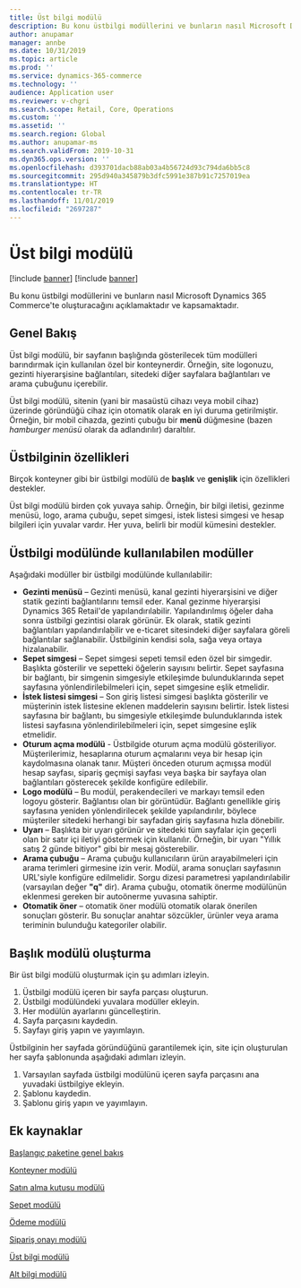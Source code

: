 ```yaml
---
title: Üst bilgi modülü
description: Bu konu üstbilgi modüllerini ve bunların nasıl Microsoft Dynamics 365 Commerce'te oluşturacağını açıklamaktadır ve kapsamaktadır.
author: anupamar
manager: annbe
ms.date: 10/31/2019
ms.topic: article
ms.prod: ''
ms.service: dynamics-365-commerce
ms.technology: ''
audience: Application user
ms.reviewer: v-chgri
ms.search.scope: Retail, Core, Operations
ms.custom: ''
ms.assetid: ''
ms.search.region: Global
ms.author: anupamar-ms
ms.search.validFrom: 2019-10-31
ms.dyn365.ops.version: ''
ms.openlocfilehash: d393701dacb88ab03a4b56724d93c794da6bb5c8
ms.sourcegitcommit: 295d940a345879b3dfc5991e387b91c7257019ea
ms.translationtype: HT
ms.contentlocale: tr-TR
ms.lasthandoff: 11/01/2019
ms.locfileid: "2697287"
---
```

# <a name="header-module"></a>Üst bilgi modülü

[!include [banner](includes/preview-banner.md)] [!include [banner](includes/banner.md)]

Bu konu üstbilgi modüllerini ve bunların nasıl Microsoft Dynamics 365 Commerce'te oluşturacağını açıklamaktadır ve kapsamaktadır.

## <a name="overview"></a>Genel Bakış

Üst bilgi modülü, bir sayfanın başlığında gösterilecek tüm modülleri barındırmak için kullanılan özel bir konteynerdir. Örneğin, site logonuzu, gezinti hiyerarşisine bağlantıları, sitedeki diğer sayfalara bağlantıları ve arama çubuğunu içerebilir.

Üst bilgi modülü, sitenin (yani bir masaüstü cihazı veya mobil cihaz) üzerinde göründüğü cihaz için otomatik olarak en iyi duruma getirilmiştir. Örneğin, bir mobil cihazda, gezinti çubuğu bir **menü** düğmesine (bazen *hamburger menüsü* olarak da adlandırılır) daraltılır.

## <a name="properties-of-a-header"></a>Üstbilginin özellikleri

Birçok konteyner gibi bir üstbilgi modülü de **başlık** ve **genişlik** için özellikleri destekler.

Üst bilgi modülü birden çok yuvaya sahip. Örneğin, bir bilgi iletisi, gezinme menüsü, logo, arama çubuğu, sepet simgesi, istek listesi simgesi ve hesap bilgileri için yuvalar vardır. Her yuva, belirli bir modül kümesini destekler.

## <a name="modules-that-are-available-in-a-header-module"></a>Üstbilgi modülünde kullanılabilen modüller

Aşağıdaki modüller bir üstbilgi modülünde kullanılabilir:

- **Gezinti menüsü** – Gezinti menüsü, kanal gezinti hiyerarşisini ve diğer statik gezinti bağlantılarını temsil eder. Kanal gezinme hiyerarşisi Dynamics 365 Retail'de yapılandırılabilir. Yapılandırılmış öğeler daha sonra üstbilgi gezintisi olarak görünür. Ek olarak, statik gezinti bağlantıları yapılandırılabilir ve e-ticaret sitesindeki diğer sayfalara göreli bağlantılar sağlanabilir. Üstbilginin kendisi sola, sağa veya ortaya hizalanabilir.
- **Sepet simgesi** – Sepet simgesi sepeti temsil eden özel bir simgedir. Başlıkta gösterilir ve sepetteki öğelerin sayısını belirtir. Sepet sayfasına bir bağlantı, bir simgenin simgesiyle etkileşimde bulunduklarında sepet sayfasına yönlendirilebilmeleri için, sepet simgesine eşlik etmelidir.
- **İstek listesi simgesi** – Son giriş listesi simgesi başlıkta gösterilir ve müşterinin istek listesine eklenen maddelerin sayısını belirtir. İstek listesi sayfasına bir bağlantı, bu simgesiyle etkileşimde bulunduklarında istek listesi sayfasına yönlendirilebilmeleri için, sepet simgesine eşlik etmelidir.
- **Oturum açma modülü** - Üstbilgide oturum açma modülü gösteriliyor. Müşterilerimiz, hesaplarına oturum açmalarını veya bir hesap için kaydolmasına olanak tanır. Müşteri önceden oturum açmışsa modül hesap sayfası, sipariş geçmişi sayfası veya başka bir sayfaya olan bağlantıları gösterecek şekilde konfigüre edilebilir.
- **Logo modülü** – Bu modül, perakendecileri ve markayı temsil eden logoyu gösterir. Bağlantısı olan bir görüntüdür. Bağlantı genellikle giriş sayfasına yeniden yönlendirilecek şekilde yapılandırılır, böylece müşteriler sitedeki herhangi bir sayfadan giriş sayfasına hızla dönebilir.
- **Uyarı** – Başlıkta bir uyarı görünür ve sitedeki tüm sayfalar için geçerli olan bir satır içi iletiyi göstermek için kullanılır. Örneğin, bir uyarı "Yıllık satış 2 günde bitiyor" gibi bir mesaj gösterebilir.
- **Arama çubuğu** – Arama çubuğu kullanıcıların ürün arayabilmeleri için arama terimleri girmesine izin verir. Modül, arama sonuçları sayfasının URL'siyle konfigüre edilmelidir. Sorgu dizesi parametresi yapılandırılabilir (varsayılan değer **"q"** dir). Arama çubuğu, otomatik önerme modülünün eklenmesi gereken bir autoönerme yuvasına sahiptir.
- **Otomatik öner** – otomatik öner modülü otomatik olarak önerilen sonuçları gösterir. Bu sonuçlar anahtar sözcükler, ürünler veya arama teriminin bulunduğu kategoriler olabilir.

## <a name="create-a-header-module"></a>Başlık modülü oluşturma

Bir üst bilgi modülü oluşturmak için şu adımları izleyin.

1. Üstbilgi modülü içeren bir sayfa parçası oluşturun.
1. Üstbilgi modülündeki yuvalara modüller ekleyin.
1. Her modülün ayarlarını güncelleştirin.
1. Sayfa parçasını kaydedin. 
1. Sayfayı giriş yapın ve yayımlayın.

Üstbilginin her sayfada göründüğünü garantilemek için, site için oluşturulan her sayfa şablonunda aşağıdaki adımları izleyin.

1. Varsayılan sayfada üstbilgi modülünü içeren sayfa parçasını ana yuvadaki üstbilgiye ekleyin.
1. Şablonu kaydedin. 
1. Şablonu giriş yapın ve yayımlayın.

## <a name="additional-resources"></a>Ek kaynaklar

[Başlangıç paketine genel bakış](starter-kit-overview.md)

[Konteyner modülü](add-container-module.md)

[Satın alma kutusu modülü](add-buy-box.md)

[Sepet modülü](add-cart-module.md)

[Ödeme modülü](add-checkout-module.md)

[Sipariş onayı modülü](order-confirmation-module.md)

[Üst bilgi modülü](author-header-module.md)

[Alt bilgi modülü](author-footer-module.md)

